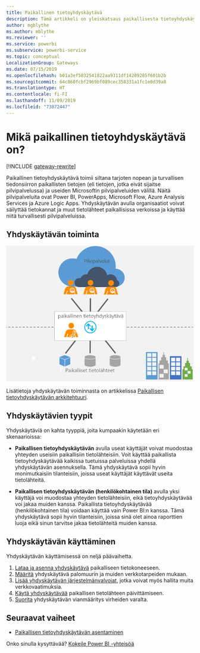 ```yaml
---
title: Paikallinen tietoyhdyskäytävä
description: Tämä artikkeli on yleiskatsaus paikallisesta tietoyhdyskäytävästä Power BI:lle. Voit käyttää tätä yhdyskäytävää DirectQueryn tietolähteiden kanssa. Voit käyttää myös tätä yhdyskäytävää päivittämään pilvipalvelun tietojoukkoja paikallisten tietojen kanssa.
author: mgblythe
ms.author: mblythe
ms.reviewer: ''
ms.service: powerbi
ms.subservice: powerbi-service
ms.topic: conceptual
LocalizationGroup: Gateways
ms.date: 07/15/2019
ms.openlocfilehash: b01a3ef5832541822aa9311df14289285f601b2b
ms.sourcegitcommit: 64c860fcbf2969bf089cec358331a1fc1e0d39a8
ms.translationtype: HT
ms.contentlocale: fi-FI
ms.lasthandoff: 11/09/2019
ms.locfileid: "73872447"
---
```

# <a name="what-is-an-on-premises-data-gateway"></a>Mikä paikallinen tietoyhdyskäytävä on?

[!INCLUDE [gateway-rewrite](includes/gateway-rewrite.md)]

Paikallinen tietoyhdyskäytävä toimii siltana tarjoten nopean ja turvallisen tiedonsiirron paikallisten tietojen (eli tietojen, jotka eivät sijaitse pilvipalvelussa) ja useiden Microsoftin pilvipalveluiden välillä. Näitä pilvipalveluita ovat Power BI, PowerApps, Microsoft Flow, Azure Analysis Services ja Azure Logic Apps. Yhdyskäytävän avulla organisaatiot voivat säilyttää tietokannat ja muut tietolähteet paikallisissa verkoissa ja käyttää niitä turvallisesti pilvipalveluissa.

## <a name="how-the-gateway-works"></a>Yhdyskäytävän toiminta

![Yhdyskäytävän yleiskatsaus](media/service-gateway-onprem/on-premises-data-gateway.png)

Lisätietoja yhdyskäytävän toiminnasta on artikkelissa [Paikallisen tietoyhdyskäytävän arkkitehtuuri](/data-integration/gateway/service-gateway-onprem-indepth).

## <a name="types-of-gateways"></a>Yhdyskäytävien tyypit

Yhdyskäytäviä on kahta tyyppiä, joita kumpaakin käytetään eri skenaarioissa:

* **Paikallisen tietoyhdyskäytävän** avulla useat käyttäjät voivat muodostaa yhteyden useisiin paikallisiin tietolähteisiin. Voit käyttää paikallista tietoyhdyskäytävää kaikissa tuetuissa palveluissa yhdellä yhdyskäytävän asennuksella. Tämä yhdyskäytävä sopii hyvin monimutkaisiin tilanteisiin, joissa useat käyttäjät käyttävät useita tietolähteitä.

* **Paikallisen tietoyhdyskäytävän (henkilökohtainen tila)** avulla yksi käyttäjä voi muodostaa yhteyden tietolähteisiin, eikä tietoyhdyskäytävää voi jakaa muiden kanssa. Paikallista tietoyhdyskäytävää (henkilökohtainen tila) voidaan käyttää vain Power BI:n kanssa. Tämä yhdyskäytävä sopii hyvin tilanteisiin, joissa sinä olet ainoa raporttien luoja eikä sinun tarvitse jakaa tietolähteitä muiden kanssa.

## <a name="use-a-gateway"></a>Yhdyskäytävän käyttäminen

Yhdyskäytävän käyttämisessä on neljä päävaihetta.

1. [Lataa ja asenna yhdyskäytävä](/data-integration/gateway/service-gateway-install) paikalliseen tietokoneeseen.
1. [Määritä](/data-integration/gateway/service-gateway-app) yhdyskäytävä palomuurin ja muiden verkkotarpeiden mukaan.
1. [Lisää yhdyskäytävän järjestelmänvalvojat](/data-integration/gateway/service-gateway-manage), jotka voivat myös hallita muita verkkovaatimuksia.
1. [Käytä yhdyskäytävää](service-gateway-sql-tutorial.md) paikallisen tietolähteen päivittämiseen.
1. [Suorita](service-gateway-onprem-tshoot.md) yhdyskäytävän vianmääritys virheiden varalta.

## <a name="next-steps"></a>Seuraavat vaiheet

* [Paikallisen tietoyhdyskäytävän asentaminen](/data-integration/gateway/service-gateway-install)

Onko sinulla kysyttävää? [Kokeile Power BI -yhteisöä](https://community.powerbi.com/)
